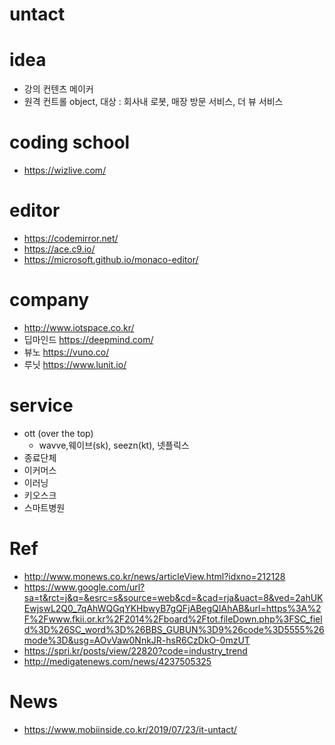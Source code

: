 # untact

# idea 
- 강의 컨텐츠 메이커 
- 원격 컨트롤 object, 대상 : 회사내 로봇, 매장 방문 서비스, 더 뷰 서비스  

# coding school 
- https://wizlive.com/

# editor 
- https://codemirror.net/
- https://ace.c9.io/ 
- https://microsoft.github.io/monaco-editor/

# company 
- http://www.iotspace.co.kr/
- 딥마인드 https://deepmind.com/
- 뷰노 https://vuno.co/
- 루닛 https://www.lunit.io/

# service  
- ott (over the top)
  - wavve,웨이브(sk), seezn(kt), 넷플릭스 
- 종료단체 
- 이커머스 
- 이러닝 
- 키오스크
- 스마트병원 

# Ref
- http://www.monews.co.kr/news/articleView.html?idxno=212128
- https://www.google.com/url?sa=t&rct=j&q=&esrc=s&source=web&cd=&cad=rja&uact=8&ved=2ahUKEwjswL2Q0_7qAhWQGqYKHbwyB7gQFjABegQIAhAB&url=https%3A%2F%2Fwww.fkii.or.kr%2F2014%2Fboard%2Ftot.fileDown.php%3FSC_field%3D%26SC_word%3D%26BBS_GUBUN%3D9%26code%3D5555%26mode%3D&usg=AOvVaw0NnkJR-hsR6CzDkO-0mzUT
- https://spri.kr/posts/view/22820?code=industry_trend
- http://medigatenews.com/news/4237505325

# News
- https://www.mobiinside.co.kr/2019/07/23/it-untact/
